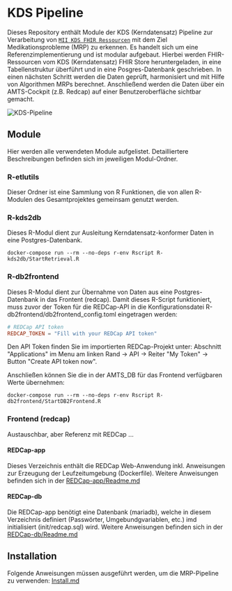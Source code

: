 # KDS Pipeline

Dieses Repository enthält Module der KDS (Kerndatensatz) Pipeline zur Verarbeitung von [`MII KDS FHIR Ressourcen`](https://www.medizininformatik-initiative.de/de/basismodule-des-kerndatensatzes-der-mii) mit dem Ziel Medikationsprobleme (MRP) zu erkennen. Es handelt sich um eine Referenzimplementierung und ist modular aufgebaut.  Hierbei werden FHIR-Ressourcen vom KDS (Kerndatensatz) FHIR Store heruntergeladen, in eine Tabellenstruktur überführt und in eine Posgres-Datenbank geschrieben. In einen nächsten Schritt werden die Daten geprüft, harmonisiert und mit Hilfe von Algorithmen MRPs berechnet. Anschließend werden die Daten über ein AMTS-Cockpit (z.B. Redcap) auf einer Benutzeroberfläche sichtbar gemacht.

![KDS-Pipeline](https://github.com/medizininformatik-initiative/INTERPOLAR/assets/11329281/a023459b-b965-41fa-bdd3-5b41db7e1158)

## Module

Hier werden alle verwendeten Module aufgelistet. Detailliertere Beschreibungen befinden sich im jeweiligen Modul-Ordner.

### R-etlutils

Dieser Ordner ist eine Sammlung von R Funktionen, die von allen R-Modulen des Gesamtprojektes gemeinsam genutzt werden.

### R-kds2db

Dieses R-Modul dient zur Ausleitung Kerndatensatz-konformer Daten in eine Postgres-Datenbank.
```console
docker-compose run --rm --no-deps r-env Rscript R-kds2db/StartRetrieval.R
```

### R-db2frontend

Dieses R-Modul dient zur Übernahme von Daten aus eine Postgres-Datenbank in das Frontent (redcap).
Damit dieses R-Script funktioniert, muss zuvor der Token für die REDCap-API in die Konfigurationsdatei R-db2frontend/db2frontend_config.toml eingetragen werden:
```toml
# REDCap API token
REDCAP_TOKEN = "Fill with your REDCap API token"
```
Den API Token finden Sie im importierten REDCap-Projekt unter: Abschnitt "Applications" im Menu am linken Rand -> API -> Reiter "My Token" -> Button "Create API token now".

Anschließen können Sie die in der AMTS_DB für das Frontend verfügbaren Werte übernehmen:
```console
docker-compose run --rm --no-deps r-env Rscript R-db2frontend/StartDB2Frontend.R
```

### Frontend (redcap)

Austauschbar, aber Referenz mit REDCap ...

#### REDCap-app

Dieses Verzeichnis enthält die REDCap Web-Anwendung inkl. Anweisungen zur Erzeugung der Leufzeitumgebung (Dockerfile). Weitere Anweisungen befinden sich in der [REDCap-app/Readme.md](./REDCap-app/Readme.md)

#### REDCap-db

Die REDCap-app benötigt eine Datenbank (mariadb), welche in diesem Verzeichnis definiert (Passwörter, Umgebundgvariablen, etc.) imd initialisiert (init/redcap.sql) wird. Weitere Anweisungen befinden sich in der [REDCap-db/Readme.md](./REDCap-db/Readme.md)

## Installation

Folgende Anweisungen müssen ausgeführt werden, um die MRP-Pipeline zu verwenden: [Install.md](Install.md)
